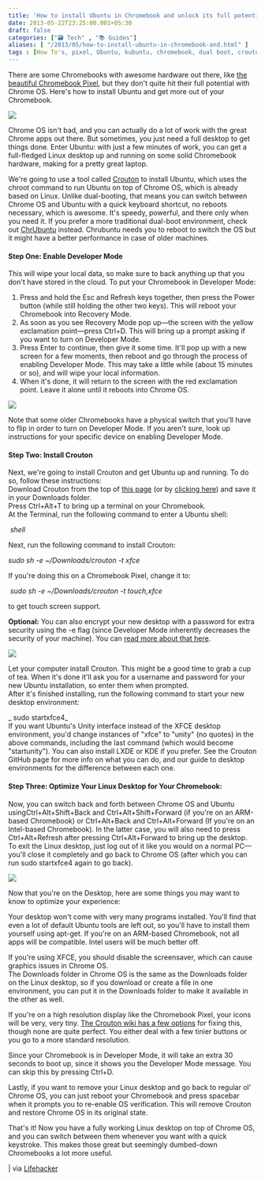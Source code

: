 ```yaml
---
title: 'How to install Ubuntu in Chromebook and unlock its full potential'
date: 2013-05-22T23:25:00.001+05:30
draft: false
categories: ["🗃️ Tech" , "📚 Guides"]
aliases: [ "/2013/05/how-to-install-ubuntu-in-chromebook-and.html" ]
tags : [How To's, pixel, Ubuntu, kubuntu, chromebook, dual boot, crouton, lubuntu, chrubuntu, xubuntu]
---
```


There are some Chromebooks with awesome hardware out there, like [the beautiful Chromebook Pixel](https://gizmodo.com/5986747/google-chromebook-pixel-awesome-just-not-1300-worth-of-awesome), but they don't quite hit their full potential with Chrome OS. Here's how to install Ubuntu and get more out of your Chromebook.  

  

[![](https://3.bp.blogspot.com/-7zi1u1YdR-k/UZ0F6hh496I/AAAAAAAABfs/zwho66Ztt8E/s640/ubuntu+chromebook+linux.jpg)](https://3.bp.blogspot.com/-7zi1u1YdR-k/UZ0F6hh496I/AAAAAAAABfs/zwho66Ztt8E/s1600/ubuntu+chromebook+linux.jpg)

  

Chrome OS isn't bad, and you can actually do a lot of work with the great Chrome apps out there. But sometimes, you just need a full desktop to get things done. Enter Ubuntu: with just a few minutes of work, you can get a full-fledged Linux desktop up and running on some solid Chromebook hardware, making for a pretty great laptop.  

  

We're going to use a tool called [Crouton](httpss://github.com/dnschneid/crouton) to install Ubuntu, which uses the chroot command to run Ubuntu on top of Chrome OS, which is already based on Linux. Unlike dual-booting, that means you can switch between Chrome OS and Ubuntu with a quick keyboard shortcut, no reboots necessary, which is awesome. It's speedy, powerful, and there only when you need it. If you prefer a more traditional dual-boot environment, check out [ChrUbuntu](https://chromeos-cr48.blogspot.fr/) instead. Chrubuntu needs you to reboot to switch the OS but it might have a better performance in case of older machines.  

  

#### Step One: Enable Developer Mode

This will wipe your local data, so make sure to back anything up that you don't have stored in the cloud. To put your Chromebook in Developer Mode:  

  

1.  Press and hold the Esc and Refresh keys together, then press the Power button (while still holding the other two keys). This will reboot your Chromebook into Recovery Mode.
2.  As soon as you see Recovery Mode pop up—the screen with the yellow exclamation point—press Ctrl+D. This will bring up a prompt asking if you want to turn on Developer Mode.
3.  Press Enter to continue, then give it some time. It'll pop up with a new screen for a few moments, then reboot and go through the process of enabling Developer Mode. This may take a little while (about 15 minutes or so), and will wipe your local information.
4.  When it's done, it will return to the screen with the red exclamation point. Leave it alone until it reboots into Chrome OS.

  

![](https://img.gawkerassets.com/img/18od6wnzwo855jpg/ku-xlarge.jpg)  
  
Note that some older Chromebooks have a physical switch that you'll have to flip in order to turn on Developer Mode. If you aren't sure, look up instructions for your specific device on enabling Developer Mode.

  

#### Step Two: Install Crouton

  
Next, we're going to install Crouton and get Ubuntu up and running. To do so, follow these instructions:  
Download Crouton from the top of [this page](httpss://github.com/dnschneid/crouton) (or by [clicking here](https://goo.gl/fd3zc)) and save it in your Downloads folder.  
Press Ctrl+Alt+T to bring up a terminal on your Chromebook.  
At the Terminal, run the following command to enter a Ubuntu shell:

 _shell_

Next, run the following command to install Crouton: 

_sudo sh -e ~/Downloads/crouton -t xfce_

If you're doing this on a Chromebook Pixel, change it to:

 _sudo sh -e ~/Downloads/crouton -t touch,xfce_

to get touch screen support. 

  

**Optional:** You can also encrypt your new desktop with a password for extra security using the -e flag (since Developer Mode inherently decreases the security of your machine). You can [read more about that here](httpss://github.com/dnschneid/crouton/blob/master/README.md).

  

![](https://img.gawkerassets.com/img/18od7bereiqoljpg/ku-xlarge.jpg)

  

  
Let your computer install Crouton. This might be a good time to grab a cup of tea. When it's done it'll ask you for a username and password for your new Ubuntu installation, so enter them when prompted.  
After it's finished installing, run the following command to start your new desktop environment:

_ sudo startxfce4_  
If you want Ubuntu's Unity interface instead of the XFCE desktop environment, you'd change instances of "xfce" to "unity" (no quotes) in the above commands, including the last command (which would become "startunity"). You can also install LXDE or KDE if you prefer. See the Crouton GitHub page for more info on what you can do, and our guide to desktop environments for the difference between each one.

#### Step Three: Optimize Your Linux Desktop for Your Chromebook:

Now, you can switch back and forth between Chrome OS and Ubuntu usingCtrl+Alt+Shift+Back and Ctrl+Alt+Shift+Forward (if you're on an ARM-based Chromebook) or Ctrl+Alt+Back and Ctrl+Alt+Forward (If you're on an Intel-based Chromebook). In the latter case, you will also need to press Ctrl+Alt+Refresh after pressing Ctrl+Alt+Forward to bring up the desktop. To exit the Linux desktop, just log out of it like you would on a normal PC—you'll close it completely and go back to Chrome OS (after which you can run sudo startxfce4 again to go back).  
  
![](https://img.gawkerassets.com/img/18od7dtknfi1zjpg/ku-xlarge.jpg)  
  
Now that you're on the Desktop, here are some things you may want to know to optimize your experience:  
  
Your desktop won't come with very many programs installed. You'll find that even a lot of default Ubuntu tools are left out, so you'll have to install them yourself using apt-get. If you're on an ARM-based Chromebook, not all apps will be compatible. Intel users will be much better off.  
  
If you're using XFCE, you should disable the screensaver, which can cause graphics issues in Chrome OS.  
The Downloads folder in Chrome OS is the same as the Downloads folder on the Linux desktop, so if you download or create a file in one environment, you can put it in the Downloads folder to make it available in the other as well.  
  
If you're on a high resolution display like the Chromebook Pixel, your icons will be very, very tiny. [The Crouton wiki has a few options](httpss://github.com/dnschneid/crouton/wiki/Chromebook-Pixel) for fixing this, though none are quite perfect. You either deal with a few tinier buttons or you go to a more standard resolution.  
  
Since your Chromebook is in Developer Mode, it will take an extra 30 seconds to boot up, since it shows you the Developer Mode message. You can skip this by pressing Ctrl+D.  
  
Lastly, if you want to remove your Linux desktop and go back to regular ol' Chrome OS, you can just reboot your Chromebook and press spacebar when it prompts you to re-enable OS verification. This will remove Crouton and restore Chrome OS in its original state.  
  
That's it! Now you have a fully working Linux desktop on top of Chrome OS, and you can switch between them whenever you want with a quick keystroke. This makes those great but seemingly dumbed-down Chromebooks a lot more useful.  
  

| via [Lifehacker](https://lifehacker.com/how-to-install-linux-on-a-chromebook-and-unlock-its-ful-509039343)